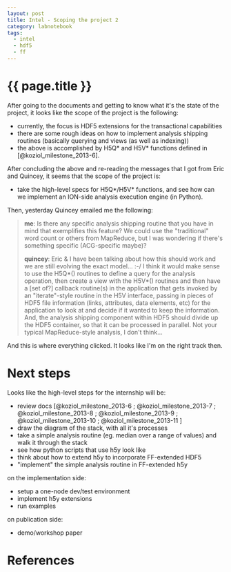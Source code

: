 ```yaml
---
layout: post
title: Intel - Scoping the project 2
category: labnotebook
tags:
  - intel
  - hdf5
  - ff
---
```


# {{ page.title }}

After going to the documents and getting to know what it's the state of the project, it looks like 
the scope of the project is the following:

  - currently, the focus is HDF5 extensions for the transactional capabilities
  - there are some rough ideas on how to implement analysis shipping routines (basically querying 
    and views (as well as indexing))
  - the above is accomplished by H5Q* and H5V* functions defined in [@koziol_milestone_2013-6].

After concluding the above and re-reading the messages that I got from Eric and Quincey, it seems 
that the scope of the project is:

  - take the high-level specs for H5Q*/H5V* functions, and see how can we implement an ION-side 
    analysis execution engine (in Python).

Then, yesterday Quincey emailed me the following:

> **me**: Is there any specific analysis shipping routine that you have in mind that exemplifies 
this feature? We could use the "traditional" word count or others from MapReduce, but I was 
wondering if there's something specific (ACG-specific maybe)?
>
> **quincey**: Eric & I have been talking about how this should work and we are still evolving the 
exact model...  :-/  I think it would make sense to use the H5Q*() routines to define a query for 
the analysis operation, then create a view with the H5V*() routines and then have a [set of?] 
callback routine(s) in the application that gets invoked by an "iterate"-style routine in the H5V 
interface, passing in pieces of HDF5 file information (links, attributes, data elements, etc) for 
the application to look at and decide if it wanted to keep the information.  And, the analysis 
shipping component within HDF5 should divide up the HDF5 container, so that it can be processed in 
parallel. Not your typical MapReduce-style analysis, I don't think...

And this is where everything clicked. It looks like I'm on the right track then.

# Next steps

Looks like the high-level steps for the internship will be:

  - review docs [@koziol_milestone_2013-6 ; @koziol_milestone_2013-7 ; @koziol_milestone_2013-8 ; 
    @koziol_milestone_2013-9 ; @koziol_milestone_2013-10 ; @koziol_milestone_2013-11 ]
  - draw the diagram of the stack, with all it's processes
  - take a simple analysis routine (eg. median over a range of values) and walk it through the stack
  - see how python scripts that use h5y look like
  - think about how to extend h5y to incorporate FF-extended HDF5
  - "implement" the simple analysis routine in FF-extended h5y

on the implementation side:

  - setup a one-node dev/test environment
  - implement h5y extensions
  - run examples

on publication side:

  - demo/workshop paper

# References

